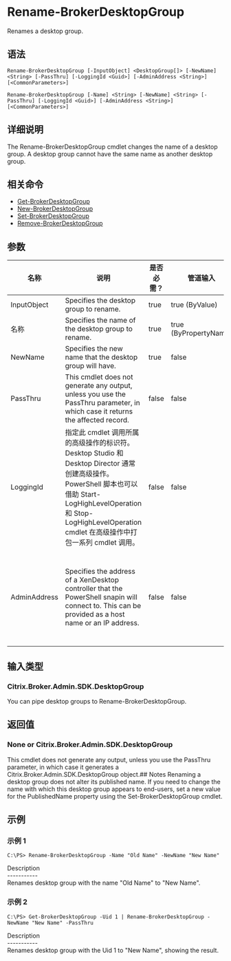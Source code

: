 # Rename-BrokerDesktopGroup

Renames a desktop group.

## 语法

    Rename-BrokerDesktopGroup [-InputObject] <DesktopGroup[]> [-NewName] <String> [-PassThru] [-LoggingId <Guid>] [-AdminAddress <String>] [<CommonParameters>]
    
    Rename-BrokerDesktopGroup [-Name] <String> [-NewName] <String> [-PassThru] [-LoggingId <Guid>] [-AdminAddress <String>] [<CommonParameters>]
    

## 详细说明

The Rename-BrokerDesktopGroup cmdlet changes the name of a desktop group. A desktop group cannot have the same name as another desktop group.

## 相关命令

- [Get-BrokerDesktopGroup](Get-BrokerDesktopGroup.html)
- [New-BrokerDesktopGroup](New-BrokerDesktopGroup.html)
- [Set-BrokerDesktopGroup](Set-BrokerDesktopGroup.html)
- [Remove-BrokerDesktopGroup](Remove-BrokerDesktopGroup.html)

## 参数

| 名称           | 说明                                                                                                                                                                              | 是否必需？ | 管道输入                  | 默认值                                                                                    |
| ------------ | ------------------------------------------------------------------------------------------------------------------------------------------------------------------------------- | ----- | --------------------- | -------------------------------------------------------------------------------------- |
| InputObject  | Specifies the desktop group to rename.                                                                                                                                          | true  | true (ByValue)        | 空值                                                                                     |
| 名称           | Specifies the name of the desktop group to rename.                                                                                                                              | true  | true (ByPropertyName) | 空值                                                                                     |
| NewName      | Specifies the new name that the desktop group will have.                                                                                                                        | true  | false                 |                                                                                        |
| PassThru     | This cmdlet does not generate any output, unless you use the PassThru parameter, in which case it returns the affected record.                                                  | false | false                 | False                                                                                  |
| LoggingId    | 指定此 cmdlet 调用所属的高级操作的标识符。 Desktop Studio 和 Desktop Director 通常创建高级操作。 PowerShell 脚本也可以借助 Start-LogHighLevelOperation 和 Stop-LogHighLevelOperation cmdlet 在高级操作中打包一系列 cmdlet 调用。 | false | false                 |                                                                                        |
| AdminAddress | Specifies the address of a XenDesktop controller that the PowerShell snapin will connect to. This can be provided as a host name or an IP address.                              | false | false                 | Localhost. Once a value is provided by any cmdlet, this value will become the default. |

## 输入类型

### Citrix.Broker.Admin.SDK.DesktopGroup

You can pipe desktop groups to Rename-BrokerDesktopGroup.

## 返回值

### None or Citrix.Broker.Admin.SDK.DesktopGroup

This cmdlet does not generate any output, unless you use the PassThru parameter, in which case it generates a Citrix.Broker.Admin.SDK.DesktopGroup object.## Notes Renaming a desktop group does not alter its published name. If you need to change the name with which this desktop group appears to end-users, set a new value for the PublishedName property using the Set-BrokerDesktopGroup cmdlet.

## 示例

### 示例 1

    C:\PS> Rename-BrokerDesktopGroup -Name "Old Name" -NewName "New Name"
    

Description  
\---\---\-----  
Renames desktop group with the name "Old Name" to "New Name".

### 示例 2

    C:\PS> Get-BrokerDesktopGroup -Uid 1 | Rename-BrokerDesktopGroup -NewName "New Name" -PassThru
    

Description  
\---\---\-----  
Renames desktop group with the Uid 1 to "New Name", showing the result.